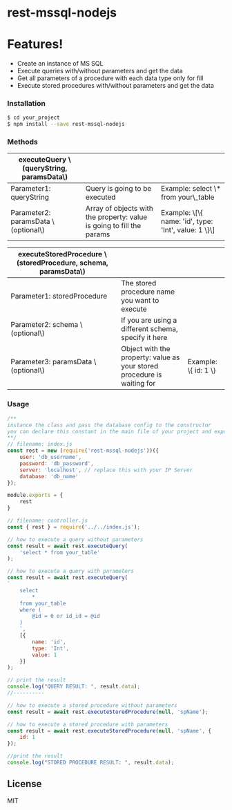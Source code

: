 # rest-mssql-nodejs

# Features!

  - Create an instance of MS SQL 
  - Execute queries with/without parameters and get the data
  - Get all parameters of a procedure with each data type only for fill
  - Execute stored procedures with/without parameters and get the data



### Installation

```sh
$ cd your_project
$ npm install --save rest-mssql-nodejs
```

### Methods
| executeQuery \\\(queryString, paramsData\\\) |                                                                       |                                                              |
|----------------------------------------------|-----------------------------------------------------------------------|--------------------------------------------------------------|
| Parameter1: queryString                      | Query is going to be executed                                         | Example: select \\\* from your\\\_table                      |
| Parameter2: paramsData \\\(optional\\\)      | Array of objects with the property: value is going to fill the params | Example: \\\[\\\{ name: 'id', type: 'Int', value: 1 \\\}\\\] |


| executeStoredProcedure \\\(storedProcedure, schema, paramsData\\\) |                                                                         |                          |
|--------------------------------------------------------------------|-------------------------------------------------------------------------|--------------------------|
| Parameter1: storedProcedure                                        | The stored procedure name you want to execute                           |                          |
| Parameter2: schema \\\(optional\\\)                                | If you are using a different schema, specify it here                    |                          |
| Parameter3: paramsData \\\(optional\\\)                            | Object with the property: value as your stored procedure is waiting for | Example: \\\{ id: 1 \\\} |


### Usage

```js
/**
instance the class and pass the database config to the constructor 
you can declare this constant in the main file of your project and export it to use it in other files
**/
// filename: index.js
const rest = new (require('rest-mssql-nodejs'))({
    user: 'db_username',
    password: 'db_password',
    server: 'localhost', // replace this with your IP Server
    database: 'db_name'
});

module.exports = {
    rest
}

// filename: controller.js
const { rest } = require('../../index.js');

// how to execute a query without parameters
const result = await rest.executeQuery(
    'select * from your_table'
);

// how to execute a query with parameters
const result = await rest.executeQuery(
`
    select 
        *
    from your_table 
    where (
        @id = 0 or id_id = @id
    )
    `,
    [{
        name: 'id',
        type: 'Int',
        value: 1
    }]
);

// print the result
console.log("QUERY RESULT: ", result.data);
//----------

// how to execute a stored procedure without parameters
const result = await rest.executeStoredProcedure(null, 'spName');

// how to execute a stored procedure with parameters
const result = await rest.executeStoredProcedure(null, 'spName', {
    id: 1
});

//print the result
console.log("STORED PROCEDURE RESULT: ", result.data);
```

License
----

MIT
